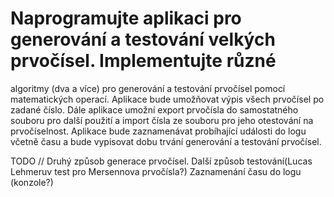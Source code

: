 # Naprogramujte aplikaci pro generování a testování velkých prvočísel. Implementujte různé
algoritmy (dva a více) pro generování a testování prvočísel pomocí matematických operací.
Aplikace bude umožňovat výpis všech prvočísel po zadané číslo. Dále aplikace umožní export
prvočísla do samostatného souboru pro další použití a import čísla ze souboru pro jeho
otestování na prvočíselnost. Aplikace bude zaznamenávat probíhající události do logu včetně
času a bude vypisovat dobu trvání generování a testování prvočísel. 


TODO // Druhý způsob generace prvočísel.
        Další způsob testování(Lucas Lehmeruv test pro Mersennova prvočísla?)
        Zaznamenání času do logu (konzole?)
